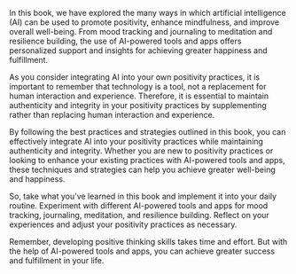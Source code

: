 
In this book, we have explored the many ways in which artificial intelligence (AI) can be used to promote positivity, enhance mindfulness, and improve overall well-being. From mood tracking and journaling to meditation and resilience building, the use of AI-powered tools and apps offers personalized support and insights for achieving greater happiness and fulfillment.

As you consider integrating AI into your own positivity practices, it is important to remember that technology is a tool, not a replacement for human interaction and experience. Therefore, it is essential to maintain authenticity and integrity in your positivity practices by supplementing rather than replacing human interaction and experience.

By following the best practices and strategies outlined in this book, you can effectively integrate AI into your positivity practices while maintaining authenticity and integrity. Whether you are new to positivity practices or looking to enhance your existing practices with AI-powered tools and apps, these techniques and strategies can help you achieve greater well-being and happiness.

So, take what you've learned in this book and implement it into your daily routine. Experiment with different AI-powered tools and apps for mood tracking, journaling, meditation, and resilience building. Reflect on your experiences and adjust your positivity practices as necessary.

Remember, developing positive thinking skills takes time and effort. But with the help of AI-powered tools and apps, you can achieve greater success and fulfillment in your life.
